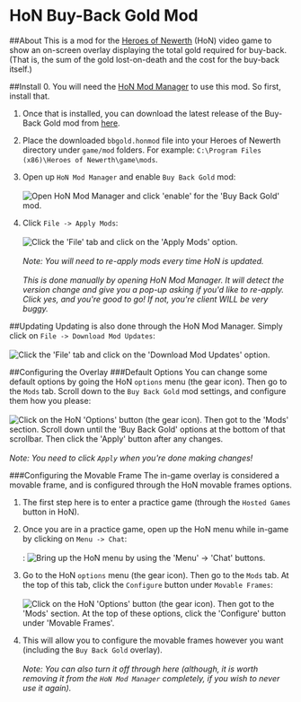 # HoN Buy-Back Gold Mod

##About
This is a mod for the [Heroes of Newerth](http://www.heroesofnewerth.com/) (HoN) video game to show an on-screen overlay displaying the total gold required for buy-back. (That is, the sum of the gold lost-on-death and the cost for the buy-back itself.)

##Install
0. You will need the [HoN Mod Manager](http://forums.heroesofnewerth.com/showthread.php?25883-HoN-Modification-Manager-1-3-6) to use this mod. So first, install that.

1. Once that is installed, you can download the latest release of the Buy-Back Gold mod from [here](https://github.com/mrhappyasthma/HoN-Buy-Back-Gold-Mod/releases/download/Latest/bbgold.honmod).

2. Place the downloaded `bbgold.honmod` file into your Heroes of Newerth directory under `game/mod` folders. For example: `C:\Program Files (x86)\Heroes of Newerth\game\mods`.

3. Open up `HoN Mod Manager` and enable `Buy Back Gold` mod: <br/><br/>
![Open HoN Mod Manager and click 'enable' for the 'Buy Back Gold' mod.](http://i.imgur.com/scy2an1.jpg) 

4. Click `File -> Apply Mods`: <br/><br/>
![Click the 'File' tab and click on the 'Apply Mods' option.](http://i.imgur.com/zkFgBTe.png) <br/><br/>
*Note: You will need to re-apply mods every time HoN is updated.* <br/><br/>
*This is done manually by opening HoN Mod Manager. It will detect the version change and give you a pop-up asking if you'd like to re-apply. Click yes, and you're good to go! If not, you're client WILL be very buggy.*

##Updating
Updating is also done through the HoN Mod Manager. Simply click on `File -> Download Mod Updates`: <br/><br/>
![Click the 'File' tab and click on the 'Download Mod Updates' option.](http://i.imgur.com/rbdQZzu.png)

##Configuring the Overlay
###Default Options
You can change some default options by going the HoN `options` menu (the gear icon). Then go to the `Mods` tab. Scroll down to the `Buy Back Gold` mod settings, and configure them how you please: <br/><br/>
![Click on the HoN 'Options' button (the gear icon). Then got to the 'Mods' section. Scroll down until the 'Buy Back Gold' options at the bottom of that scrollbar. Then click the 'Apply' button after any changes.](http://i.imgur.com/Gp3Z9LD.jpg) <br/><br/>
*Note: You need to click `Apply` when you're done making changes!*

###Configuring the Movable Frame
The in-game overlay is considered a movable frame, and is configured through the HoN movable frames options.

1. The first step here is to enter a practice game (through the `Hosted Games` button in HoN).

2. Once you are in a practice game, open up the HoN menu while in-game by clicking on `Menu -> Chat`: <br/><br/>:
![Bring up the HoN menu by using the 'Menu' -> 'Chat' buttons.](http://i.imgur.com/iU4b4yk.png)

3. Go to the HoN `options` menu (the gear icon). Then go to the `Mods` tab. At the top of this tab, click the `Configure` button under `Movable Frames`: <br/><br/>
![Click on the HoN 'Options' button (the gear icon). Then got to the 'Mods' section. At the top of these options, click the 'Configure' button under 'Movable Frames'.](http://i.imgur.com/2ksL7WC.jpg)

4. This will allow you to configure the movable frames however you want (including the `Buy Back Gold` overlay). <br/><br/>
*Note: You can also turn it off through here (although, it is worth removing it from the `HoN Mod Manager` completely, if you wish to never use it again).*
